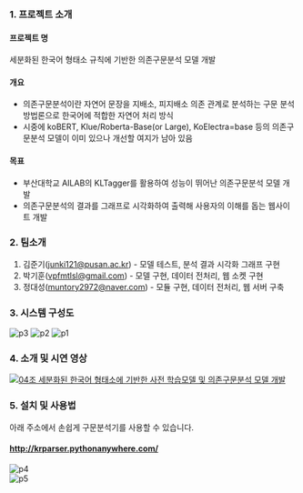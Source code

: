 ### 1. 프로젝트 소개  

#### 프로젝트 명  
세분화된 한국어 형태소 규칙에 기반한 의존구문분석 모델 개발  

#### 개요  
- 의존구문분석이란 자연어 문장을 지배소, 피지배소 의존 관계로 분석하는 구문 분석 방법론으로 한국어에 적합한 자연어 처리 방식
- 시중에 koBERT, Klue/Roberta-Base(or Large), KoElectra=base 등의 의존구문분석 모델이 이미 있으나 개선할 여지가 남아 있음  

#### 목표  
- 부산대학교 AILAB의 KLTagger를 활용하여 성능이 뛰어난 의존구문분석 모델 개발  
- 의존구문분석의 결과를 그래프로 시각화하여 출력해 사용자의 이해를 돕는 웹사이트 개발  

  
### 2. 팀소개

1.  김준기(junki121@pusan.ac.kr) - 모델 테스트, 분석 결과 시각화 그래프 구현
2.  박기훈(vpfmtlsl@gmail.com) - 모델 구현, 데이터 전처리, 웹 소켓 구현
3.  정대성(muntory2972@naver.com) - 모듈 구현, 데이터 전처리, 웹 서버 구축

### 3. 시스템 구성도

![p3](https://user-images.githubusercontent.com/37135296/195856424-e27f6345-7ba9-4cee-bc68-b62274cf9c3c.png)
![p2](https://user-images.githubusercontent.com/37135296/195856431-b77e7c0c-4f49-4da0-bf8f-c8674ff58891.png)
![p1](https://user-images.githubusercontent.com/37135296/195856436-65e7b56e-66a3-426c-92ac-474f51f044b5.png)

### 4. 소개 및 시연 영상

[![04조 세분화된 한국어 형태소에 기반한 사전 학습모델 및 의존구문분석 모델 개발](https://img.youtube.com/vi/DtlYtrth4LI/0.jpg)](https://www.youtube.com/watch?v=DtlYtrth4LI)

### 5. 설치 및 사용법  

아래 주소에서 손쉽게 구문분석기를 사용할 수 있습니다.  
#### http://krparser.pythonanywhere.com/  

![p4](https://user-images.githubusercontent.com/37135296/195858085-cc078cd4-536a-49c3-9e99-373b46eaa983.png)  
![p5](https://user-images.githubusercontent.com/37135296/195858090-5b15e7bf-4c9a-4f12-9cd8-eddee58458b0.png)  
